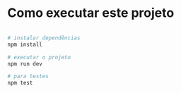 # Como executar este projeto

```bash

# instalar dependências
npm install

# executar o projeto
npm run dev

# para testes
npm test
```